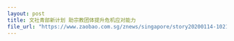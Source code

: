 ```yaml
---
layout: post
title: 文社青部新计划 助宗教团体提升危机应对能力
file_url: "https://www.zaobao.com.sg/znews/singapore/story20200114-1021153"
---
```


